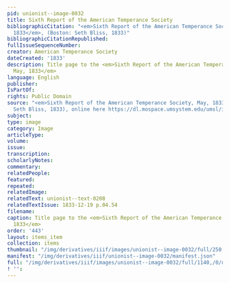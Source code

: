 ```yaml
---
pid: unionist--image-0032
title: Sixth Report of the American Temperance Society
bibliographicCitation: "<em>Sixth Report of the American Temperance Society, May,
  1833</em>, (Boston: Seth Bliss, 1833)"
bibliographicCitationRepublished: 
fullIssueSequenceNumber: 
creator: American Temperance Society
dateCreated: '1833'
description: Title page to the <em>Sixth Report of the American Temperance Society,
  May, 1833</em>
language: English
publisher: 
IsPartOf: 
rights: Public Domain
source: "<em>Sixth Report of the American Temperance Society, May, 1833</em>, (Boston:
  Seth Bliss, 1833), online here https://dl.mospace.umsystem.edu/umsl/islandora/object/umsl%3A202880#page/1/mode/2up"
subject: 
type: image
category: Image
articleType: 
volume: 
issue: 
transcription: 
scholarlyNotes: 
commentary: 
relatedPeople: 
featured: 
repeated: 
relatedImage: 
relatedText: unionist--text-0208
relatedTextIssue: 1833-12-19 p.04.54
filename: 
caption: Title page to the <em>Sixth Report of the American Temperance Society, May,
  1833</em>
order: '443'
layout: items_item
collection: items
thumbnail: "/img/derivatives/iiif/images/unionist--image-0032/full/250,/0/default.jpg"
manifest: "/img/derivatives/iiif/unionist--image-0032/manifest.json"
full: "/img/derivatives/iiif/images/unionist--image-0032/full/1140,/0/default.jpg"
! '': 
---
```

